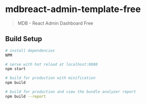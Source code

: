 # mdbreact-admin-template-free

> MDB - React Admin Dashboard Free

## Build Setup

``` bash
# install dependencies
NPM

# serve with hot reload at localhost:8080
npm start

# build for production with minification
npm build

# build for production and view the bundle analyzer report
npm build --report
```
